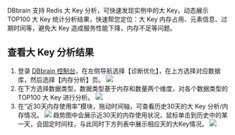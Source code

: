 
DBbrain 支持 Redis 大 Key 分析，可快速发现实例中的大 Key，动态展示 TOP100 大 Key 统计分析结果，快速帮您定位：大 Key 内存占用、元素信息、过期时间等，避免大 Key 造成服务性能下降，内存不足等问题。

## 查看大 Key 分析结果
1. 登录 [DBbrain 控制台](https://console.cloud.tencent.com/dbbrain)，在左侧导航选择【诊断优化】，在上方选择对应数据库，然后选择【内存分析】页。
![](https://main.qcloudimg.com/raw/0eeef362adc53215448881662be47fd7.png)
2. 在下方选择数据类型，数据类型基于内存和数量两个维度，对各个数据类型的 TOP100 大 Key 进行分析。
![](https://main.qcloudimg.com/raw/e4c0d81f3dd81693f43d56b1cbcb2c26.png)
3. 在“近30天内存使用率”模块，拖动时间轴，可查看历史30天的大 Key 分析/内存情况。
![](https://main.qcloudimg.com/raw/fcac15ea328e54c257797934c2def268.png)
趋势图中会展示近30天的内存使用状况，鼠标单击到历史中的某一天，会固定时间柱，与此同时下方列表中展示相应天的大Key情况。
![](https://main.qcloudimg.com/raw/3154abb1cea2fb4fac94647e15a3d482.png)
